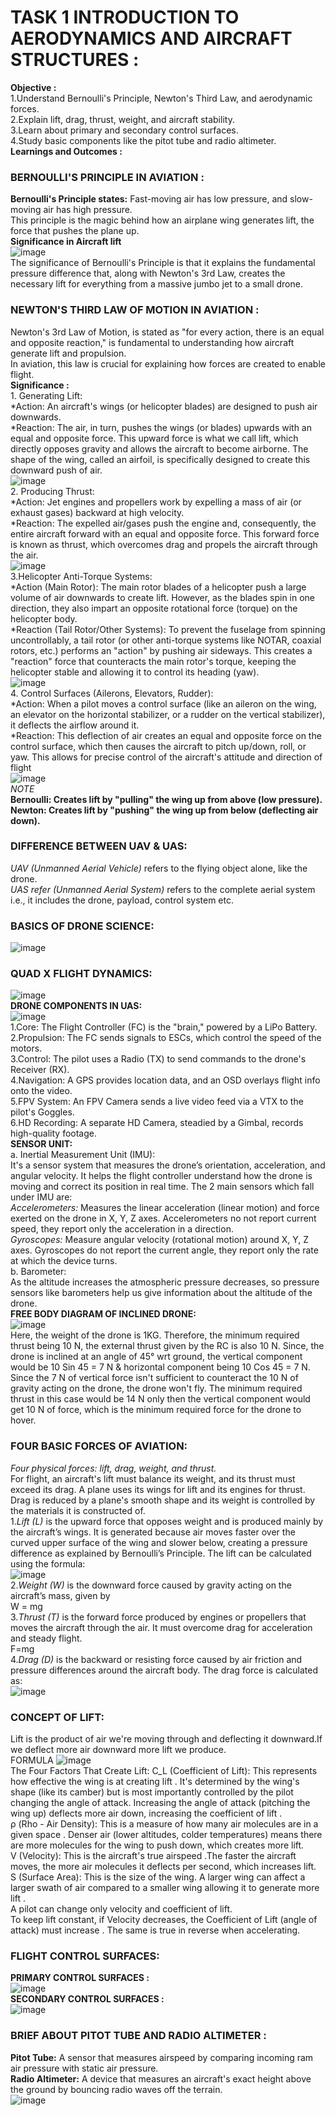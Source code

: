 # TASK 1 INTRODUCTION TO AERODYNAMICS AND AIRCRAFT STRUCTURES :
**Objective :**\
1.Understand Bernoulli's Principle, Newton's Third Law, and aerodynamic forces.\
2.Explain lift, drag, thrust, weight, and aircraft stability.\
3.Learn about primary and secondary control surfaces.\
4.Study basic components like the pitot tube and radio altimeter.\
**Learnings and Outcomes :**
### BERNOULLI'S PRINCIPLE IN AVIATION :
**Bernoulli's Principle states:** Fast-moving air has low pressure, and slow-moving air has high pressure.\
This principle is the magic behind how an airplane wing generates lift, the force that pushes the plane up.\
**Significance in Aircraft lift**\
![image](https://raw.githubusercontent.com/tejashreehn610-blip/Level-1-report/0c7f6273d37e0da735d15a9f3e5977cd0d0bddcf/WhatsApp%20Image%202025-10-26%20at%204.05.57%20PM.jpeg)\
 The significance of Bernoulli's Principle is that it explains the fundamental pressure difference that, along with Newton's 3rd Law, creates the necessary lift for everything from a massive jumbo jet to a small drone.
### NEWTON'S THIRD LAW OF MOTION IN AVIATION :
Newton's 3rd Law of Motion, is stated as "for every action, there is an equal and opposite reaction," is fundamental to understanding how aircraft generate lift and propulsion.\
 In aviation, this law is crucial for explaining how forces are created to enable flight.\
 **Significance :**\
 ​1. Generating Lift:\
*​Action: An aircraft's wings (or helicopter blades) are designed to push air downwards.\
*​Reaction: The air, in turn, pushes the wings (or blades) upwards with an equal and opposite force. This upward force is what we call lift, which directly opposes gravity and allows the aircraft to become airborne. The shape of the wing, called an airfoil, is specifically designed to create this downward push of air.\
![image](https://raw.githubusercontent.com/tejashreehn610-blip/Level-1-report/b5d0794ad4f289cfa6ea151edefc2f1c4c29b556/WhatsApp%20Image%202025-10-26%20at%202.26.30%20AM.jpeg)\
2. Producing Thrust:\
*​Action: Jet engines and propellers work by expelling a mass of air (or exhaust gases) backward at high velocity.\
*​Reaction: The expelled air/gases push the engine and, consequently, the entire aircraft forward with an equal and opposite force. This forward force is known as thrust, which overcomes drag and propels the aircraft through the air.\
![image](https://raw.githubusercontent.com/tejashreehn610-blip/Level-1-report/77dff0e0295665d5700269ab6ac8b4ca78062063/WhatsApp%20Image%202025-10-26%20at%202.00.46%20AM.jpeg)\
3.Helicopter Anti-Torque Systems:\
*Action (Main Rotor): The main rotor blades of a helicopter push a large volume of air downwards to create lift. However, as the blades spin in one direction, they also impart an opposite rotational force (torque) on the helicopter body.\
*Reaction (Tail Rotor/Other Systems): To prevent the fuselage from spinning uncontrollably, a tail rotor (or other anti-torque systems like NOTAR, coaxial rotors, etc.) performs an "action" by pushing air sideways. This creates a "reaction" force that counteracts the main rotor's torque, keeping the helicopter stable and allowing it to control its heading (yaw).\
![image](https://raw.githubusercontent.com/tejashreehn610-blip/Level-1-report/65b6b3663a48e301ee1c9754ad13aa9e35c485d0/WhatsApp%20Image%202025-10-26%20at%202.12.21%20AM.jpeg)\
4. Control Surfaces (Ailerons, Elevators, Rudder):\
*​Action: When a pilot moves a control surface (like an aileron on the wing, an elevator on the horizontal stabilizer, or a rudder on the vertical stabilizer), it deflects the airflow around it.\
*​Reaction: This deflection of air creates an equal and opposite force on the control surface, which then causes the aircraft to pitch up/down, roll, or yaw. This allows for precise control of the aircraft's attitude and direction of flight\
![image](https://raw.githubusercontent.com/tejashreehn610-blip/Level-1-report/f36b26e5a642455b56d8f5dc87a6a45375b4a4ef/WhatsApp%20Image%202025-10-26%20at%202.08.36%20AM.jpeg)\
*NOTE*\
**Bernoulli: Creates lift by "pulling" the wing up from above (low pressure).**\
**Newton: Creates lift by "pushing" the wing up from below (deflecting air down).**
### DIFFERENCE BETWEEN UAV & UAS:
*UAV (Unmanned Aerial Vehicle)* refers to the flying object alone, like the drone.\
*UAS refer (Unmanned Aerial System)* refers to the complete aerial system i.e., it includes the drone, payload, control system etc.
### BASICS OF DRONE SCIENCE:
![image](https://raw.githubusercontent.com/tejashreehn610-blip/Level-1-report/24aaa2e11bbfd768ecc92b28eec2b413665f4c82/WhatsApp%20Image%202025-10-26%20at%203.25.29%20AM.jpeg)
### QUAD X FLIGHT DYNAMICS:
![image](https://raw.githubusercontent.com/tejashreehn610-blip/Level-1-report/539efb3934582346442403538d50f3e34ef18c58/WhatsApp%20Image%202025-10-26%20at%203.34.01%20AM.jpeg)\
**DRONE COMPONENTS IN UAS:**\
![image](https://raw.githubusercontent.com/tejashreehn610-blip/Level-1-report/44cc74f31e1bb47c30400ec339c696dac02e9332/WhatsApp%20Image%202025-10-26%20at%2012.18.19%20AM.jpeg)\
1.​Core: The Flight Controller (FC) is the "brain," powered by a LiPo Battery.\
2.​Propulsion: The FC sends signals to ESCs, which control the speed of the motors.\
3.​Control: The pilot uses a Radio (TX) to send commands to the drone's Receiver (RX).\
4.​Navigation: A GPS provides location data, and an OSD overlays flight info onto the video.\
​5.FPV System: An FPV Camera sends a live video feed via a VTX to the pilot's Goggles.\
​6.HD Recording: A separate HD Camera, steadied by a Gimbal, records high-quality footage.\
**SENSOR UNIT:**\
a. Inertial Measurement Unit (IMU):\
It's a sensor system that measures the drone’s orientation, acceleration, and angular velocity. It helps the flight controller understand how the drone is moving and correct its position in real time. The 2 main sensors which fall under IMU are:\
*Accelerometers:* Measures the linear acceleration (linear motion) and force exerted on the drone in X, Y, Z axes.
Accelerometers no not report current speed, they report only the acceleration in a direction.\
*Gyroscopes:* Measure angular velocity (rotational motion) around X, Y, Z axes.
Gyroscopes do not report the current angle, they report only the rate at which the device turns.\
b. Barometer: \
As the altitude increases the atmospheric pressure decreases, so pressure sensors like barometers help us give information about the altitude of the drone.\
**FREE BODY DIAGRAM OF INCLINED DRONE:**\
![image](https://raw.githubusercontent.com/tejashreehn610-blip/Level-1-report/a876e88ec6c1a2fdc45e5e51594edd95b00073e9/Screenshot%202025-10-26%20040137.png)\
Here, the weight of the drone is 1KG. Therefore, the minimum required thrust being 10 N, the external thrust given by the RC is also 10 N. Since, the drone is inclined at an angle of 45° wrt ground, the vertical component would be 10 Sin 45 = 7 N & horizontal component being 10 Cos 45 = 7 N. Since the 7 N of vertical force isn't sufficient to counteract the 10 N of gravity acting on the drone, the drone won't fly. The minimum required thrust in this case would be 14 N only then the vertical component would get 10 N of force, which is the minimum required force for the drone to hover.
### FOUR BASIC FORCES OF AVIATION:
*Four physical forces: lift, drag, weight, and thrust.*\
For flight, an aircraft's lift must balance its weight, and its thrust must exceed its drag. A plane uses its wings for lift and its engines for thrust. Drag is reduced by a plane's smooth shape and its weight is controlled by the materials it is constructed of.\
1.*Lift (L)* is the upward force that opposes weight and is produced mainly by the aircraft’s wings. It is generated because air moves faster over the curved upper surface of the wing and slower below, creating a pressure difference as explained by Bernoulli’s Principle. The lift can be calculated using the formula:\
![image](https://raw.githubusercontent.com/tejashreehn610-blip/Level-1-report/334de38f1409e7a5f239265b3014af81b8346042/WhatsApp%20Image%202025-10-26%20at%204.50.57%20PM.jpeg)\
2.*Weight (W)* is the downward force caused by gravity acting on the aircraft’s mass, given by\
W = mg\
3.*Thrust (T)* is the forward force produced by engines or propellers that moves the aircraft through the air. It must overcome drag for acceleration and steady flight.\
 F=mg\
4.*Drag (D)* is the backward or resisting force caused by air friction and pressure differences around the aircraft body. The drag force is calculated as:\
 ![image](https://raw.githubusercontent.com/tejashreehn610-blip/Level-1-report/d2cbe05380e646e75621f1b20ae8405157cd4a20/image.png)
 ### CONCEPT OF LIFT:
 Lift is the product of air we're moving through and deflecting it downward.If we deflect more air downward more lift we produce.\
 FORMULA
 ![image](https://raw.githubusercontent.com/tejashreehn610-blip/Level-1-report/8d14539db5dce2052bdda42d135f6b9f6bb08eee/Screenshot%202025-10-26%20233223.png)\
 The Four Factors That Create Lift:
C_L (Coefficient of Lift): This represents how effective the wing is at creating lift . It's determined by the wing's shape (like its camber) but is most importantly controlled by the pilot changing the angle of attack. Increasing the angle of attack (pitching the wing up) deflects more air down, increasing the coefficient of lift .\
ρ (Rho - Air Density): This is a measure of how many air molecules are in a given space . Denser air (lower altitudes, colder temperatures) means there are more molecules for the wing to push down, which creates more lift.\
V (Velocity): This is the aircraft's true airspeed .The faster the aircraft moves, the more air molecules it deflects per second, which increases lift.\
S (Surface Area): This is the size of the wing. A larger wing can affect a larger swath of air compared to a smaller wing allowing it to generate more lift .\
A pilot can change only velocity and coefficient of lift.\
To keep lift constant, if Velocity decreases, the Coefficient of Lift (angle of attack) must increase . The same is true in reverse when accelerating.
### FLIGHT CONTROL SURFACES:
**PRIMARY CONTROL SURFACES :**\
![image](https://raw.githubusercontent.com/tejashreehn610-blip/Level-1-report/98e188e115da340b364b5732eed7de5fee67127e/WhatsApp%20Image%202025-10-27%20at%2012.10.09%20AM.jpeg)\
**SECONDARY CONTROL SURFACES :**\
![image](https://raw.githubusercontent.com/tejashreehn610-blip/Level-1-report/69b280d1156e89b12b6aeec826c7277df434616e/WhatsApp%20Image%202025-10-27%20at%2012.15.43%20AM.jpeg)
### BRIEF ABOUT PITOT TUBE AND RADIO ALTIMETER :
**Pitot Tube:** A sensor that measures airspeed by comparing incoming ram air pressure with static air pressure.\
**Radio Altimeter:** A device that measures an aircraft's exact height above the ground by bouncing radio waves off the terrain.\
![image](https://github.com/tejashreehn610-blip/Level-1-report/blob/main/Gemini_Generated_Image_otzme3otzme3otzm.png?raw=true)











